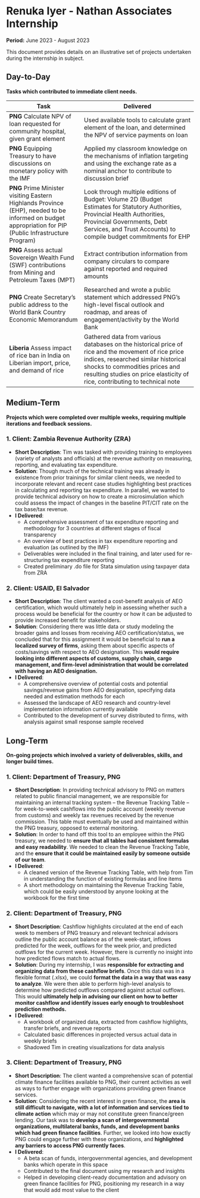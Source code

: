 # Renuka Iyer - Nathan Associates Internship 
**Period:** June 2023 - August 2023

This document provides details on an illustrative set of projects undertaken during the internship in subject. 

## Day-to-Day 

**Tasks which contributed to immediate client needs.**

| Task  | Delivered |
|----------|-------------------|
| **PNG** Calculate NPV of loan requested for community hospital, given grant element | Used available tools to calculate grant element of the loan, and determined the NPV of service payments on loan |
| **PNG** Equipping Treasury to have discussions on monetary policy with the IMF | Applied my classroom knowledge on the mechanisms of inflation targeting and using the exchange rate as a nominal anchor to contribute to discussion brief |
| **PNG** Prime Minister visiting Eastern Highlands Province (EHP), needed to be informed on budget appropriation for PIP (Public Infrastructure Program) | Look through multiple editions of Budget: Volume 2D (Budget Estimates for Statutory Authorities, Provincial Health Authorities, Provincial Governments, Debt Services, and Trust Accounts) to compile budget commitments for EHP |
| **PNG** Assess actual Sovereign Wealth Fund (SWF) contributions from Mining and Petroleum Taxes (MPT) | Extract contribution information from company circulars to compare against reported and required amounts |
| **PNG** Create Secretary’s public address to the World Bank Country Economic Memorandum | Researched and wrote a public statement which addressed PNG’s high-level fiscal outlook and roadmap, and areas of engagement/activity by the World Bank |
| **Liberia** Assess impact of rice ban in India on Liberian import, price, and demand of rice | Gathered data from various databases on the historical price of rice and the movement of rice price indices, researched similar historical shocks to commodities prices and resulting studies on price elasticity of rice, contributing to technical note |

## Medium-Term 

**Projects which were completed over multiple weeks, requiring multiple iterations and feedback sessions.**

### 1. Client: Zambia Revenue Authority (ZRA)

- **Short Description**: Tim was tasked with providing training to employees (variety of analysts and officials) at the revenue authority on measuring, reporting, and evaluating tax expenditure.
- **Solution**: Though much of the technical training was already in existence from prior trainings for similar client needs, we needed to incorporate relevant and recent case studies highlighting best practices in calculating and reporting tax expenditure. In parallel, we wanted to provide technical advisory on how to create a microsimulation which could assess the impact of changes in the baseline PIT/CIT rate on the tax base/tax revenue.
- **I Delivered**:
  - A comprehensive assessment of tax expenditure reporting and methodology for 3 countries at different stages of fiscal transparency
  - An overview of best practices in tax expenditure reporting and evaluation (as outlined by the IMF)
  - Deliverables were included in the final training, and later used for re-structuring tax expenditure reporting 
  - Created preliminary .do file for Stata simulation using taxpayer data from ZRA
 
### 2. Client: USAID, El Salvador

- **Short Description**: The client wanted a cost-benefit analysis of AEO certification, which would ultimately help in assessing whether such a process would be beneficial for the country or how it can be adjusted to provide increased benefit for stakeholders.
- **Solution**: Considering there was little data or study modeling the broader gains and losses from receiving AEO certification/status, we concluded that for this assignment it would be beneficial to **run a localized survey of firms**, asking them about specific aspects of costs/savings with respect to AEO designation. This **would require looking into different aspects of customs, supply chain, cargo management, and firm-level administration that would be correlated with having an AEO designation.**
- **I Delivered**:
  - A comprehensive overview of potential costs and potential savings/revenue gains from AEO designation, specifying data needed and estimation methods for each
  - Assessed the landscape of AEO research and country-level implementation information currently available
  - Contributed to the development of survey distributed to firms, with analysis against small response sample received

## Long-Term 

**On-going projects which involved a variety of deliverables, skills, and longer build times.**

### 1. Client: Department of Treasury, PNG

- **Short Description**: In providing technical advisory to PNG on matters related to public financial management, we are responsible for maintaining an internal tracking system – the Revenue Tracking Table – for week-to-week cashflows into the public account (weekly revenue from customs) and weekly tax revenues received by the revenue commission. This table must eventually be used and maintained within the PNG treasury, opposed to external monitoring.
- **Solution**: In order to hand off this tool to an employee within the PNG treasury, we needed to **ensure that all tables had consistent formulas and easy readability**. We needed to clean the Revenue Tracking Table, and the **ensure that it could be maintained easily by someone outside of our team**. 
- **I Delivered**:
  - A cleaned version of the Revenue Tracking Table, with help from Tim in understanding the function of existing formulas and line items
  - A short methodology on maintaining the Revenue Tracking Table, which could be easily understood by anyone looking at the workbook for the first time

### 2. Client: Department of Treasury, PNG

- **Short Description**: Cashflow highlights circulated at the end of each week to members of PNG treasury and relevant technical advisors outline the public account balance as of the week-start, inflows predicted for the week, outflows for the week prior, and predicted outflows for the current week. However, there is currently no insight into how predicted flows match to actual flows.
- **Solution**: During my internship, I was **responsible for extracting and organizing data from these cashflow briefs**. Once this data was in a flexible format (.xlsx), we could **format the data in a way that was easy to analyze**. We were then able to perform high-level analysis to determine how predicted outflows compared against actual outflows. This would **ultimately help in advising our client on how to better monitor cashflow and identify issues early enough to troubleshoot prediction methods.**
- **I Delivered**:
  - A workbook of organized data, extracted from cashflow highlights, transfer briefs, and revenue reports
  - Calculated basic differences in projected versus actual data in weekly briefs
  - Shadowed Tim in creating visualizations for data analysis 

### 3. Client: Department of Treasury, PNG

- **Short Description**: The client wanted a comprehensive scan of potential climate finance facilities available to PNG, their current activities as well as ways to further engage with organizations providing green finance services.
- **Solution**: Considering the recent interest in green finance, the **area is still difficult to navigate, with a lot of information and services tied to climate action** which may or may not constitute green finance/green lending. Our task was to **develop a scan of intergovernmental organizations, multilateral banks, funds, and development banks which had green finance facilities**. Further, we looked into how exactly PNG could engage further with these organizations, and **highlighted any barriers to access PNG currently faces**. 
- **I Delivered**:
  - A beta scan of funds, intergovernmental agencies, and development banks which operate in this space
  - Contributed to the final document using my research and insights
  - Helped in developing client-ready documentation and advisory on green finance facilities for PNG, positioning my research in a way that would add most value to the client




